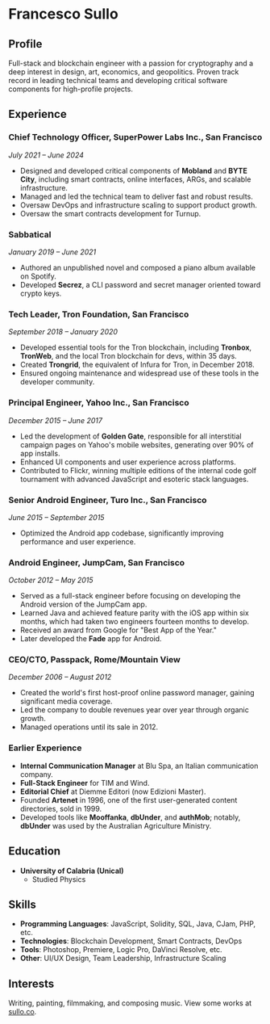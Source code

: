 # Francesco Sullo

## Profile

Full-stack and blockchain engineer with a passion for cryptography and a deep interest in design, art, economics, and geopolitics. Proven track record in leading technical teams and developing critical software components for high-profile projects.

## Experience

### Chief Technology Officer, SuperPower Labs Inc., San Francisco
*July 2021 – June 2024*

- Designed and developed critical components of **Mobland** and **BYTE City**, including smart contracts, online interfaces, ARGs, and scalable infrastructure.
- Managed and led the technical team to deliver fast and robust results.
- Oversaw DevOps and infrastructure scaling to support product growth.
- Oversaw the smart contracts development for Turnup.

### Sabbatical
*January 2019 – June 2021*

- Authored an unpublished novel and composed a piano album available on Spotify.
- Developed **Secrez**, a CLI password and secret manager oriented toward crypto keys.

### Tech Leader, Tron Foundation, San Francisco
*September 2018 – January 2020*

- Developed essential tools for the Tron blockchain, including **Tronbox**, **TronWeb**, and the local Tron blockchain for devs, within 35 days.
- Created **Trongrid**, the equivalent of Infura for Tron, in December 2018.
- Ensured ongoing maintenance and widespread use of these tools in the developer community.

### Principal Engineer, Yahoo Inc., San Francisco
*December 2015 – June 2017*

- Led the development of **Golden Gate**, responsible for all interstitial campaign pages on Yahoo's mobile websites, generating over 90% of app installs.
- Enhanced UI components and user experience across platforms.
- Contributed to Flickr, winning multiple editions of the internal code golf tournament with advanced JavaScript and esoteric stack languages.

### Senior Android Engineer, Turo Inc., San Francisco
*June 2015 – September 2015*

- Optimized the Android app codebase, significantly improving performance and user experience.

### Android Engineer, JumpCam, San Francisco
*October 2012 – May 2015*

- Served as a full-stack engineer before focusing on developing the Android version of the JumpCam app.
- Learned Java and achieved feature parity with the iOS app within six months, which had taken two engineers fourteen months to develop.
- Received an award from Google for "Best App of the Year."
- Later developed the **Fade** app for Android.

### CEO/CTO, Passpack, Rome/Mountain View
*December 2006 – August 2012*

- Created the world's first host-proof online password manager, gaining significant media coverage.
- Led the company to double revenues year over year through organic growth.
- Managed operations until its sale in 2012.

### Earlier Experience

- **Internal Communication Manager** at Blu Spa, an Italian communication company.
- **Full-Stack Engineer** for TIM and Wind.
- **Editorial Chief** at Diemme Editori (now Edizioni Master).
- Founded **Artenet** in 1996, one of the first user-generated content directories, sold in 1999.
- Developed tools like **Mooffanka**, **dbUnder**, and **authMob**; notably, **dbUnder** was used by the Australian Agriculture Ministry.

## Education

- **University of Calabria (Unical)**
    - Studied Physics

## Skills

- **Programming Languages**: JavaScript, Solidity, SQL, Java, CJam, PHP, etc.
- **Technologies**: Blockchain Development, Smart Contracts, DevOps
- **Tools**: Photoshop, Premiere, Logic Pro, DaVinci Resolve, etc.
- **Other**: UI/UX Design, Team Leadership, Infrastructure Scaling

## Interests

Writing, painting, filmmaking, and composing music. View some works at [sullo.co](https://sullo.co).
